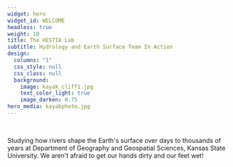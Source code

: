 ```yaml
---
widget: hero
widget_id: WELCOME
headless: true
weight: 10
title: The HESTIA Lab
subtitle: Hydrology and Earth Surface Team In Action
design:
  columns: "1"
  css_style: null
  css_class: null
  background:
    image: kayak_cliff1.jpg
    text_color_light: true
    image_darken: 0.75
hero_media: kayakphoto.jpg
---
```

<br>

Studying how rivers shape the Earth's surface over days to thousands of years at Department of Geography and Geospatial Sciences, Kansas State University. We aren't afraid to get our hands dirty and our feet wet!
